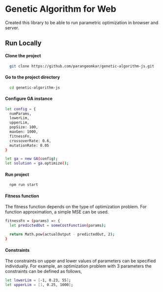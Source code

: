 # Genetic Algorithm for Web
Created this library to be able to run parametric optimization in browser and server.

## Run Locally

#### Clone the project
```bash
  git clone https://github.com/parangeomkar/genetic-algorithm-js.git
```

#### Go to the project directory

```bash
  cd genetic-algorithm-js
```

#### Configure GA instance
```bash
let config = {
  numParams,
  lowerLim,
  upperLim,
  popSize: 100,
  maxGen: 1000,
  fitnessFn,
  crossoverRate: 0.6,
  mutationRate: 0.05
}

let ga = new GA(config);
let solution = ga.optimize();  
```


#### Run project
```bash
  npm run start
```


#### Fitness function
The fitness function depends on the type of optimization problem.
For function approximation, a simple MSE can be used.
```bash
fitnessFn = (params) => {
  let predictedOut = someCostFunction(params);

  return Math.pow(actualOutput - predictedOut, 2);
}
```



#### Constraints
The constraints on upper and lower values of parameters can be specified
individually. For example, an optimization problem with 3 parameters the
constraints can be defined as follows,
```bash
let lowerLim = [-1, 0.23, 55];
let upperLim = [1, 0.25, 1000];
```

